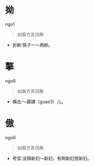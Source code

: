 # 拗
ngo1
> 如皋方言词典
- 折断:筷子一～两断。

# 摮
ngo6
> 如皋方言词典
- 横击:～脚踝（guae3）儿。

# 傲
ngo6
> 如皋方言词典
- 夸奖:没得新妇～新妇，有啊新妇恨新妇。
